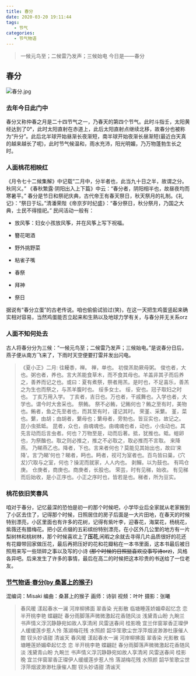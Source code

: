 ```yaml
---
title: 春分
date: 2020-03-20 19:11:44
tags:
   - 节气
categories: 
   - 节气物语
---
```

>一候元鸟至；二候雷乃发声；三候始电
今日是——春分

<!-- more -->

## 春分

![春分.jpg](https://cdn.jsdelivr.net/gh/sernikki/MyMp3/img/%E6%98%A5%E5%88%86.jpg)

### 去年今日此门中

春分又称仲春之月是二十四节气之一，乃春天的第四个节气。此时斗指壬，太阳黄经达到了0°，此时太阳直射在赤道上，此后太阳直射点继续北移，故春分也被称为“升分”。此后北半球开始昼渐长夜渐短，南半球开始夜渐长昼渐短(最近白天真的越来越长了呢)，此时节气候温和，雨水充沛，阳光明媚，乃万物蓬勃生长之时。

### 人面桃花相映红

《月令七十二候集解》中记载“二月中，分半者也，此当九十日之半，故谓之分。秋同义。”
《春秋繁露·阴阳出入上下篇》中云：“春分者，阴阳相半也，故昼夜均而寒暑平。”
春分是节日和祭祀庆典，古代帝王有春天祭日，秋天祭月的礼制。《礼记》：“祭日于坛。”清潘荣陛《帝京岁时纪盛》：“春分祭日，秋分祭月，乃国之大典，士民不得擅祀。”
民间活动一般有：

* 放风筝：妇女小孩放风筝，并在风筝上写下祝福。

* 簪花喝酒

* 野外挑野菜

* 粘雀子嘴

* 春祭

* 拜神

* 祭日

据说有“春分立蛋”的古老传说。咱也偷偷试验过(笑)，在这一天把生鸡蛋竖起来确实相对容易，当然鸡蛋能否立起来和生熟以及地球力学有关，与春分并无关系orz

### 人面不知何处去

古人将春分分为三候：“一候元鸟至；二候雷乃发声；三候始电。”是说春分日后，燕子便从南方飞来了，下雨时天空便要打雷并发出闪电。
>《夏小正》二月:
往耰黍，禅。
禅，单也。
初俊羔助厥母粥。
俊也者，大也。粥也者，养也。言大羔能食草木，而不食其母也。羊盖非其子而后养之，善养而记之也。或曰：夏有煮祭，祭者用羔。是时也，不足喜乐，善羔之为生也而祭之，与羔羊腹时也。
绥多女士。
绥，安也。冠子取妇之时也。
丁亥万用入学。
丁亥者，吉日也。万也者，干戚舞也。入学也者，大学也。谓今时大舍采也。
祭鲔。
祭不必鲔，记鲔何也？鲔之至有时，美物也。鲔者，鱼之先至者也，而其至有时，谨记其时。
荣堇、采蘩。
堇，菜也。蘩，由胡；由胡者，蘩母也；蘩母者，旁勃也。皆豆实也，故记之。
昆小虫抵蚳。
昆者，众也，由魂魂也。由魂魂也者，动也，小虫动也。其先言动而后言虫者。何也？万物至是，动而后著。抵，犹推也。蚳。螘卵也，为祭醢也。取之则必推之，推之不必取之，取必推而不言取。
来降燕。
乃睇燕乙也。降者，下也。言来者何也？莫能见其始出也，故曰‘来降’。言‘乃睇’何也？睇者，眄也。眄者，视可为室者也。百鸟皆曰巢，{穴犮}穴取与之室，何也？操泥而就家，人人内也。
剥鱓。以为鼓也。
有鸣仓庚。
仓庚者，商庚也。商庚者，长股也。
>荣芸，时有见稊，始收。
有见稊而后始收，是小正序也。小正之序时也，皆若是也。稊者，所为豆实。

### 桃花依旧笑春风

咱对于春分，记忆最深的恐怕是初一的那个时候吧，小学毕业后全家就从老家搬到了小区去住了，记得那个时候，日照居住的房子后面是一大片田地，在春天的时候特别漂亮，小区里面也有许多的花树，记得有紫叶李，迎春花，海棠花，杨桃花，紫薇还有腊梅花。把小区点缀的五彩缤纷特别漂亮，在小区外几公里的地方有一片梨树林和桃树林，那个时候喜欢上了**压花**,闲暇之余就去寻得几片品质很好的花还有花瓣带回家做压花，最后再把压好的花和花瓣粘在一本书里面，这本书最后被日照用来写一些琐碎之事以及写的小诗 ~~(那个时候的日照挺喜欢没事写诗orz)~~，风格各异吧。后来发生了许多的事情，最后在高二的时候把这本珍贵的书送给了一位老友。

### [节气物语·春分(by 桑葚上的猴子)](https://www.bilibili.com/video/av4142136?from=search&seid=11055672824641286542)

混编词：Misaki
编曲：桑葚上的猴子
画师：诗驯
视频：叶叶
摄影：张曦
>春风暖 漾起春水一澜
河岸柳拂面 翠香染
光影散 临塘睡莲娇媚牵起忆念
恋 半开桃李艳 蝶翩跹
春分雨脚落声微微激起花香随风淡
浅黛青山盼 九畹兰
书声情义浮沉静静宛如故人享清闲
风雷送春间 桂影晚
宜兰伴窗翠香正璨伊人缓缓莲步惹人怜
落湖梅花残 水照颜
韶华笙歌尘世浮萍烟波渺渺杜康催人酣
钗头妙语甜 清谧天
春风暖 漾起春水一澜
河岸柳拂面 翠香染
光影散 临塘睡莲娇媚牵起忆念
恋 半开桃李艳 蝶翩跹
春分雨脚落声微微激起花香随风淡
浅黛青山盼 九畹兰
书声情义浮沉静静宛如故人享清闲
风雷送春间 桂影晚
宜兰伴窗翠香正璨伊人缓缓莲步惹人怜
落湖梅花残 水照颜 
韶华笙歌尘世浮萍烟波渺渺杜康催人酣
钗头妙语甜 清谧天
